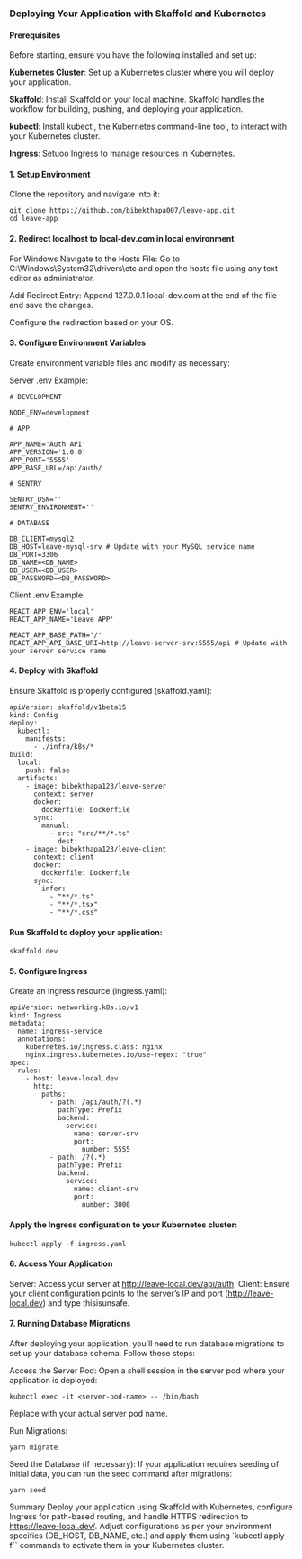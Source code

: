### Deploying Your Application with Skaffold and Kubernetes

#### Prerequisites

Before starting, ensure you have the following installed and set up:

**Kubernetes Cluster**: Set up a Kubernetes cluster where you will deploy your application.

**Skaffold**: Install Skaffold on your local machine. Skaffold handles the workflow for building, pushing, and deploying your application.

**kubectl**: Install kubectl, the Kubernetes command-line tool, to interact with your Kubernetes cluster.

**Ingress**: Setuoo Ingress to manage resources in Kubernetes.

#### 1. Setup Environment

Clone the repository and navigate into it:

```
git clone https://github.com/bibekthapa007/leave-app.git
cd leave-app
```

#### 2. Redirect localhost to local-dev.com in local environment

For Windows
Navigate to the Hosts File: Go to C:\Windows\System32\drivers\etc and open the hosts file using any text editor as administrator.

Add Redirect Entry: Append 127.0.0.1 local-dev.com at the end of the file and save the
changes.

Configure the redirection based on your OS.

#### 3. Configure Environment Variables

Create environment variable files and modify as necessary:

Server .env Example:

```
# DEVELOPMENT

NODE_ENV=development

# APP

APP_NAME='Auth API'
APP_VERSION='1.0.0'
APP_PORT='5555'
APP_BASE_URL=/api/auth/

# SENTRY

SENTRY_DSN=''
SENTRY_ENVIRONMENT=''

# DATABASE

DB_CLIENT=mysql2
DB_HOST=leave-mysql-srv # Update with your MySQL service name
DB_PORT=3306
DB_NAME=<DB_NAME>
DB_USER=<DB_USER>
DB_PASSWORD=<DB_PASSWORD>
```

Client .env Example:

```
REACT_APP_ENV='local'
REACT_APP_NAME='Leave APP'

REACT_APP_BASE_PATH='/'
REACT_APP_API_BASE_URI=http://leave-server-srv:5555/api # Update with your server service name
```

#### 4. Deploy with Skaffold

Ensure Skaffold is properly configured (skaffold.yaml):

```
apiVersion: skaffold/v1beta15
kind: Config
deploy:
  kubectl:
    manifests:
      - ./infra/k8s/*
build:
  local:
    push: false
  artifacts:
    - image: bibekthapa123/leave-server
      context: server
      docker:
        dockerfile: Dockerfile
      sync:
        manual:
          - src: "src/**/*.ts"
            dest: .
    - image: bibekthapa123/leave-client
      context: client
      docker:
        dockerfile: Dockerfile
      sync:
        infer:
          - "**/*.ts"
          - "**/*.tsx"
          - "**/*.css"
```

#### Run Skaffold to deploy your application:

```
skaffold dev
```

#### 5. Configure Ingress

Create an Ingress resource (ingress.yaml):

```
apiVersion: networking.k8s.io/v1
kind: Ingress
metadata:
  name: ingress-service
  annotations:
    kubernetes.io/ingress.class: nginx
    nginx.ingress.kubernetes.io/use-regex: "true"
spec:
  rules:
    - host: leave-local.dev
      http:
        paths:
          - path: /api/auth/?(.*)
            pathType: Prefix
            backend:
              service:
                name: server-srv
                port:
                  number: 5555
          - path: /?(.*)
            pathType: Prefix
            backend:
              service:
                name: client-srv
                port:
                  number: 3000
```

#### Apply the Ingress configuration to your Kubernetes cluster:

```
kubectl apply -f ingress.yaml
```

#### 6. Access Your Application

Server: Access your server at http://leave-local.dev/api/auth.
Client: Ensure your client configuration points to the server’s IP and port (http://leave-local.dev) and type thisisunsafe.

#### 7. Running Database Migrations

After deploying your application, you'll need to run database migrations to set up your database schema. Follow these steps:

Access the Server Pod:
Open a shell session in the server pod where your application is deployed:

```
kubectl exec -it <server-pod-name> -- /bin/bash
```

Replace <server-pod-name> with your actual server pod name.

Run Migrations:

```
yarn migrate
```

Seed the Database (if necessary):
If your application requires seeding of initial data, you can run the seed command after migrations:

```
yarn seed
```

Summary
Deploy your application using Skaffold with Kubernetes, configure Ingress for path-based routing, and handle HTTPS redirection to https://leave-local.dev/. Adjust configurations as per your environment specifics (DB_HOST, DB_NAME, etc.) and apply them using `kubectl apply -f`` commands to activate them in your Kubernetes cluster.
